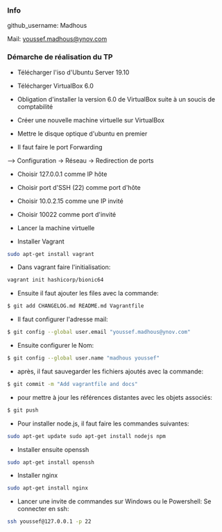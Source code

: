### Info
github_username: Madhous

Mail: youssef.madhous@ynov.com

### Démarche de réalisation du TP
- Télécharger l'iso d'Ubuntu Server 19.10

- Télécharger VirtualBox 6.0

- Obligation d'installer la version 6.0 de VirtualBox suite à un soucis de comptabilité

- Créer une nouvelle machine virtuelle sur VirtualBox

- Mettre le disque optique d'ubuntu en premier

- Il faut faire le port Forwarding

--> Configuration -> Réseau -> Redirection de ports

- Choisir 127.0.0.1 comme IP hôte

- Choisir port d'SSH (22) comme port d'hôte

- Choisir 10.0.2.15 comme une IP invité

- Choisir 10022 comme port d'invité

- Lancer la machine virtuelle

- Installer Vagrant

```bash
sudo apt-get install vagrant
```

- Dans vagrant faire l'initialisation:
```bash
vagrant init hashicorp/bionic64
````
- Ensuite il faut ajouter les files avec la commande:
```bash
$ git add CHANGELOG.md README.md Vagrantfile
````
- Il faut configurer l'adresse mail:
```bash
$ git config --global user.email "youssef.madhous@ynov.com"
````
- Ensuite configurer le Nom:
```bash
$ git config --global user.name "madhous youssef"
````
- après, il faut sauvegarder les fichiers ajoutés avec la commande:
```bash
$ git commit -m "Add vagrantfile and docs"
````
- pour mettre à jour les références distantes avec les objets associés:
```bash
$ git push
````
- Pour installer node.js, il faut faire les commandes suivantes:
```bash
sudo apt-get update sudo apt-get install nodejs npm
````
- Installer ensuite openssh
```bash
sudo apt-get install openssh
````
- Installer nginx
```bash
sudo apt-get install nginx
````
- Lancer une invite de commandes sur Windows ou le Powershell:
Se connecter en ssh:
```bash
ssh youssef@127.0.0.1 -p 22
````